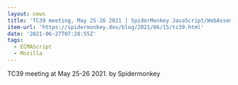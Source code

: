 ```yaml
---
layout: news
title: 'TC39 meeting, May 25-26 2021 | SpiderMonkey JavaScript/WebAssembly Engine'
item-url: 'https://spidermonkey.dev/blog/2021/06/15/tc39.html'
date: '2021-06-27T07:28:55Z'
tags:
  - ECMAScript
  - Mozilla
---
```

TC39 meeting at May 25-26 2021.
by Spidermonkey
